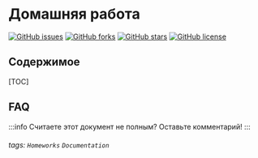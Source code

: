 Домашняя работа
===
[![GitHub issues](https://img.shields.io/github/issues/V0rHaM/homework?label=%D0%92%D0%BE%D0%BF%D1%80%D0%BE%D1%81%D1%8B)](https://github.com/V0rHaM/homework/issues)
[![GitHub forks](https://img.shields.io/github/forks/V0rHaM/homework?label=%D0%A4%D0%BE%D1%80%D0%BA%D0%B8)](https://github.com/V0rHaM/homework/network)
[![GitHub stars](https://img.shields.io/github/stars/V0rHaM/homework?label=%D0%97%D0%B2%D1%91%D0%B7%D0%B4%D1%8B)](https://github.com/V0rHaM/homework/stargazers)
[![GitHub license](https://img.shields.io/github/license/V0rHaM/homework?label=%D0%9B%D0%B8%D0%B7%D0%B5%D0%BD%D0%B7%D0%B8%D1%8F)](https://github.com/V0rHaM/homework)

## Содержимое

[TOC]


## FAQ

:::info
Считаете этот документ не полным? Оставьте комментарий!
:::

###### tags: `Homeworks` `Documentation`
